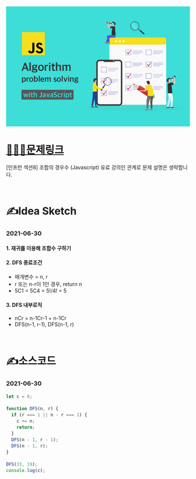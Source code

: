 [![인프런](../인프런표지.jpg)](https://www.inflearn.com/course/%EC%9E%90%EB%B0%94%EC%8A%A4%ED%81%AC%EB%A6%BD%ED%8A%B8-%EC%95%8C%EA%B3%A0%EB%A6%AC%EC%A6%98-%EB%AC%B8%EC%A0%9C%ED%92%80%EC%9D%B4/dashboard)
# [👩🏻‍💻문제링크](https://www.inflearn.com/course/%EC%9E%90%EB%B0%94%EC%8A%A4%ED%81%AC%EB%A6%BD%ED%8A%B8-%EC%95%8C%EA%B3%A0%EB%A6%AC%EC%A6%98-%EB%AC%B8%EC%A0%9C%ED%92%80%EC%9D%B4/dashboard)

[인프런 섹션8] 조합의 경우수 (Javascript)
유료 강의인 관계로 문제 설명은 생략합니다.

<br>

# ✍️Idea Sketch

### **2021-06-30**

#### 1. 재귀를 이용해 조합수 구하기
#### 2. DFS 종료조건
- 매개변수 = n, r
- r 또는 n-r이 1인 경우, return n
- 5C1 = 5C4 = 5!/4! = 5

#### 3. DFS 내부로직
- nCr = n-1Cr-1 + n-1Cr
- DFS(n-1, r-1), DFS(n-1, r)

<br>

# ✍️소스코드

### **2021-06-30**

```javascript
let c = 0;

function DFS(n, r) {
  if (r === 1 || n - r === 1) {
    c += n;
    return;
  }
  DFS(n - 1, r - 1);
  DFS(n - 1, r);
}

DFS(33, 19);
console.log(c);
```
